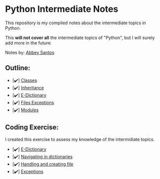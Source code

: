# Python Intermediate Notes

This repository is my compiled notes about the intermediate topics in Python.

This **will not cover all** the intermediate topics of "Python", but I will surely add more in the future.

Notes by: [Abbey Santos](https://github.com/AbbeyIT)

## Outline: 

- [✔️] [Classes](01Classes.md)
- [✔️] [Inheritance](02Inheritance.md)
- [✔️] [E-Dictionary](03E-dictionary.md)
- [✔️] [Files Exceptions](04Files-Exceptions.md)
- [✔️] [Modules](04Modules.md)

## Coding Exercise:

I created this exercise to assess my knowledge of the intermidiate topics.
- [✔️] [E-Dictionary](coding-exercise/03e-dictionary.py)
- [✔️] [Navigating in dictionaries](coding-exercise/03navigating-in-dictionaries.py)
- [✔️] [Handling and creating file](coding-exercise/04.1handling-creating-file.py)
- [✔️] [Exceptions](coding-exercise/04.2Exeptions.py)

